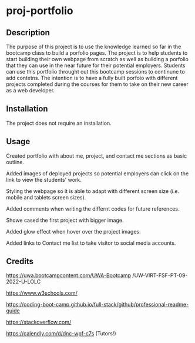 # proj-portfolio

## Description

The purpose of this project is to use the knowledge learned so far in the bootcamp class to build a porfolio pages. The project is to help students to start building their own webpage from scratch as well as building a porfolio that they can use in the near future for their potential employers. Students can use this portfolio throught out this bootcamp sessions to continune to add contetns. The intention is to have a fully built porfoio with different projects completed during the courses for them to take on their new career as a web developer. 

## Installation

The project does not require an installation.

## Usage

Created portfolio with about me, project, and contact me sections as basic outline.

Added images of deployed projects so potential employers can click on the link to view the students' work.

Styling the webpage so it is able to adapt with different screen size (i.e. mobile and tablets screen sizes).

Added comments when writing the differnt codes for future references. 

Showe cased the first project with bigger image.

Added glow effect when hover over the project images.

Added links to Contact me list to take visitor to social media accounts. 

## Credits 

https://uwa.bootcampcontent.com/UWA-Bootcamp
/UW-VIRT-FSF-PT-09-2022-U-LOLC

https://www.w3schools.com/

https://coding-boot-camp.github.io/full-stack/github/professional-readme-guide

https://stackoverflow.com/

https://calendly.com/d/dnc-wpf-c7s (Tutors!)






